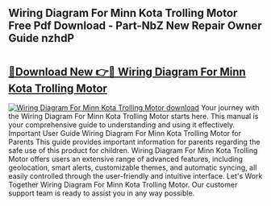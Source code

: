 ## Wiring Diagram For Minn Kota Trolling Motor Free Pdf Download - Part-NbZ New Repair Owner Guide nzhdP

# <h2><a href="http://dfltc5q.blite.top/?on=Wiring+Diagram+For+Minn+Kota+Trolling+Motor">🔗Download New 👉🔴 Wiring Diagram For Minn Kota Trolling Motor</a></h2>

[![Wiring Diagram For Minn Kota Trolling Motor download](https://i.imgur.com/lujVjoI.png)](http://dfltc5q.blite.top/?on=Wiring+Diagram+For+Minn+Kota+Trolling+Motor)
Your journey with the Wiring Diagram For Minn Kota Trolling Motor starts here. This manual is your comprehensive guide to understanding and using it effectively. Important User Guide Wiring Diagram For Minn Kota Trolling Motor for Parents This guide provides important information for parents regarding the safe use of this product for children. Wiring Diagram For Minn Kota Trolling Motor offers users an extensive range of advanced features, including geolocation, smart alerts, customizable themes, and automatic syncing, all easily controlled through the user-friendly and intuitive interface. Let's Work Together Wiring Diagram For Minn Kota Trolling Motor. Our customer support team is ready to assist you in any way possible.
